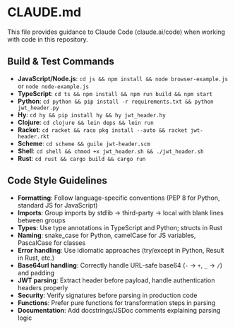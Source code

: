 # CLAUDE.md

This file provides guidance to Claude Code (claude.ai/code) when working with code in this repository.

## Build & Test Commands
- **JavaScript/Node.js**: `cd js && npm install && node browser-example.js` or `node node-example.js`
- **TypeScript**: `cd ts && npm install && npm run build && npm start`
- **Python**: `cd python && pip install -r requirements.txt && python jwt_header.py`
- **Hy**: `cd hy && pip install hy && hy jwt_header.hy`
- **Clojure**: `cd clojure && lein deps && lein run`
- **Racket**: `cd racket && raco pkg install --auto && racket jwt-header.rkt`
- **Scheme**: `cd scheme && guile jwt-header.scm`
- **Shell**: `cd shell && chmod +x jwt_header.sh && ./jwt_header.sh`
- **Rust**: `cd rust && cargo build && cargo run`

## Code Style Guidelines
- **Formatting**: Follow language-specific conventions (PEP 8 for Python, standard JS for JavaScript)
- **Imports**: Group imports by stdlib → third-party → local with blank lines between groups
- **Types**: Use type annotations in TypeScript and Python; structs in Rust
- **Naming**: snake_case for Python, camelCase for JS variables, PascalCase for classes
- **Error handling**: Use idiomatic approaches (try/except in Python, Result in Rust, etc.)
- **Base64url handling**: Correctly handle URL-safe base64 (`-` → `+`, `_` → `/`) and padding
- **JWT parsing**: Extract header before payload, handle authentication headers properly
- **Security**: Verify signatures before parsing in production code
- **Functions**: Prefer pure functions for transformation steps in parsing
- **Documentation**: Add docstrings/JSDoc comments explaining parsing logic